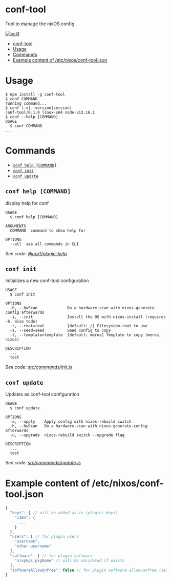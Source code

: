 # conf-tool

Tool to manage the nixOS config

[![oclif](https://img.shields.io/badge/cli-oclif-brightgreen.svg)](https://oclif.io)

<!-- toc -->
* [conf-tool](#conf-tool)
* [Usage](#usage)
* [Commands](#commands)
* [Example content of /etc/nixos/conf-tool.json](#example-content-of-etcnixosconf-tooljson)
<!-- tocstop -->
# Usage
<!-- usage -->
```sh-session
$ npm install -g conf-tool
$ conf COMMAND
running command...
$ conf (-v|--version|version)
conf-tool/0.1.0 linux-x64 node-v12.16.1
$ conf --help [COMMAND]
USAGE
  $ conf COMMAND
...
```
<!-- usagestop -->
# Commands
<!-- commands -->
* [`conf help [COMMAND]`](#conf-help-command)
* [`conf init`](#conf-init)
* [`conf update`](#conf-update)

## `conf help [COMMAND]`

display help for conf

```
USAGE
  $ conf help [COMMAND]

ARGUMENTS
  COMMAND  command to show help for

OPTIONS
  --all  see all commands in CLI
```

_See code: [@oclif/plugin-help](https://github.com/oclif/plugin-help/blob/v2.2.3/src/commands/help.ts)_

## `conf init`

Initializes a new conf-tool configuration

```
USAGE
  $ conf init

OPTIONS
  -h, --hwScan             Do a hardware-scan with nixos-generate-config afterwards
  -i, --init               Install the OS with nixos-install (requires -h, also todo)
  -r, --root=root          [default: /] Filesystem-root to use
  -s, --seed=seed          Seed config to copy
  -t, --template=template  [default: meros] Template to copy (meros, nixos)

DESCRIPTION
  ...
  test
```

_See code: [src/commands/init.js](https://github.com/mercode-org/conf-tool/blob/v0.1.0/src/commands/init.js)_

## `conf update`

Updates as conf-tool configuration

```
USAGE
  $ conf update

OPTIONS
  -a, --apply    Apply config with nixos-rebuild switch
  -h, --hwScan   Do a hardware-scan with nixos-generate-config afterwards
  -u, --upgrade  nixos-rebuild switch --upgrade flag

DESCRIPTION
  ...
  test
```

_See code: [src/commands/update.js](https://github.com/mercode-org/conf-tool/blob/v0.1.0/src/commands/update.js)_
<!-- commandsstop -->

# Example content of /etc/nixos/conf-tool.json

```js
{
  "keys": { // will be added as-is (plugin: keys)
    "i18n": {
      ...
    }
  },
  "users": [ // for plugin users
    "username",
    "other-username"
  ],
  "software": [ // for plugin software
    "nixpkgs.pkgName" // will be validated if exists
  ],
  "softwareAllowUnfree": false // for plugin software allow-unfree (sets the config flag for nixos to allow unfree software)
}
